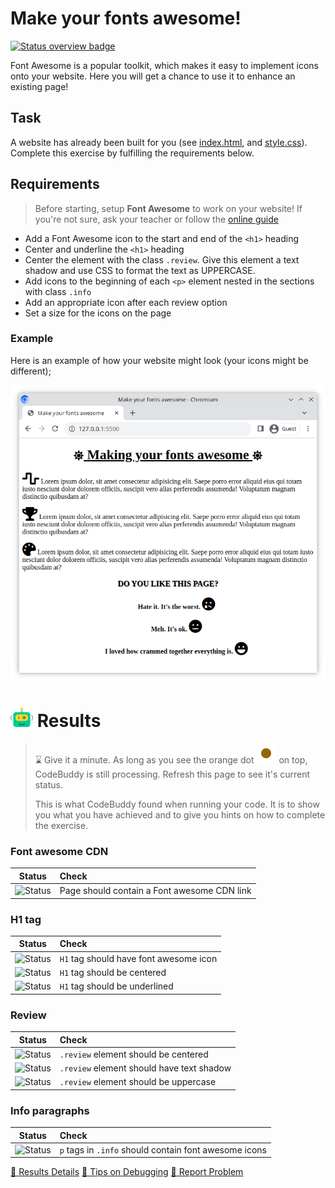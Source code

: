 # Make your fonts awesome!
[![Status overview badge](../../blob/badges/.github/badges/main/badge.svg)](#-results)


Font Awesome is a popular toolkit, which makes it easy to implement icons onto your website. Here you will get a chance to use it to enhance an existing page!

## Task

A website has already been built for you (see [index.html](./index.html), and [style.css](./style.css)). Complete this exercise by fulfilling the requirements below.

## Requirements

> Before starting, setup **Font Awesome** to work on your website! If you're not sure, ask your teacher or follow the [online guide](https://fontawesome.com/start)

- Add a Font Awesome icon to the start and end of the `<h1>` heading
- Center and underline the `<h1>` heading
- Center the element with the class `.review`. Give this element a text shadow and use CSS to format the text as UPPERCASE.
- Add icons to the beginning of each `<p>` element nested in the sections with class `.info`
- Add an appropriate icon after each review option
- Set a size for the icons on the page

### Example

Here is an example of how your website might look (your icons might be different);

![Reference image](./reference-image-desktop.png)

[//]: # (autograding info start)
# <img src="https://github.com/DCI-EdTech/autograding-setup/raw/main/assets/bot-large.svg" alt="" data-canonical-src="https://github.com/DCI-EdTech/autograding-setup/raw/main/assets/bot-large.svg" height="31" /> Results
> ⌛ Give it a minute. As long as you see the orange dot ![processing](https://raw.githubusercontent.com/DCI-EdTech/autograding-setup/main/assets/processing.svg) on top, CodeBuddy is still processing. Refresh this page to see it's current status.
>
> This is what CodeBuddy found when running your code. It is to show you what you have achieved and to give you hints on how to complete the exercise.


### Font awesome CDN

|                 Status                  | Check                                                                                    |
| :-------------------------------------: | :--------------------------------------------------------------------------------------- |
| ![Status](../../blob/badges/.github/badges/main/status0.svg) | Page should contain a Font awesome CDN link |

### H1 tag

|                 Status                  | Check                                                                                    |
| :-------------------------------------: | :--------------------------------------------------------------------------------------- |
| ![Status](../../blob/badges/.github/badges/main/status1.svg) | `H1` tag should have font awesome icon |
| ![Status](../../blob/badges/.github/badges/main/status2.svg) | `H1` tag should be centered |
| ![Status](../../blob/badges/.github/badges/main/status3.svg) | `H1` tag should be underlined |

### Review

|                 Status                  | Check                                                                                    |
| :-------------------------------------: | :--------------------------------------------------------------------------------------- |
| ![Status](../../blob/badges/.github/badges/main/status4.svg) | `.review` element should be centered |
| ![Status](../../blob/badges/.github/badges/main/status5.svg) | `.review` element should have text shadow |
| ![Status](../../blob/badges/.github/badges/main/status6.svg) | `.review` element should be uppercase |

### Info paragraphs

|                 Status                  | Check                                                                                    |
| :-------------------------------------: | :--------------------------------------------------------------------------------------- |
| ![Status](../../blob/badges/.github/badges/main/status7.svg) | `p` tags in `.info` should contain font awesome icons  |



[🔬 Results Details](../../actions)
[🐞 Tips on Debugging](https://github.com/DCI-EdTech/autograding-setup/wiki/How-to-work-with-CodeBuddy)
[📢 Report Problem](https://docs.google.com/forms/d/e/1FAIpQLSfS8wPh6bCMTLF2wmjiE5_UhPiOEnubEwwPLN_M8zTCjx5qbg/viewform?usp=pp_url&entry.652569746=uib-design-fontawesome)


[//]: # (autograding info end)